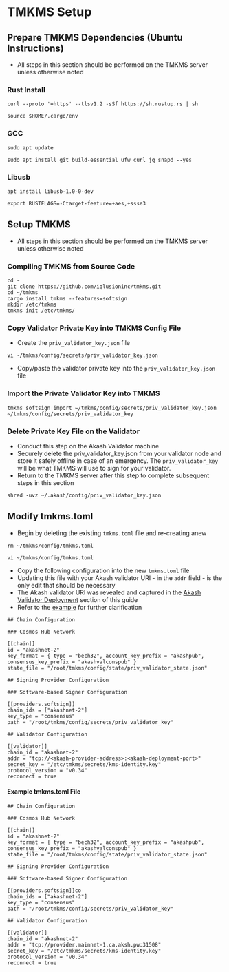 # TMKMS Setup

## Prepare TMKMS Dependencies (Ubuntu Instructions)

* All steps in this section should be performed on the TMKMS server unless otherwise noted

### **Rust Install**

```
curl --proto '=https' --tlsv1.2 -sSf https://sh.rustup.rs | sh

source $HOME/.cargo/env
```

### **GCC**

```
sudo apt update

sudo apt install git build-essential ufw curl jq snapd --yes
```

### **Libusb**

```
apt install libusb-1.0-0-dev

export RUSTFLAGS=-Ctarget-feature=+aes,+ssse3
```

## Setup TMKMS

* All steps in this section should be performed on the TMKMS server unless otherwise noted

### Compiling TMKMS from Source Code

```
cd ~
git clone https://github.com/iqlusioninc/tmkms.git
cd ~/tmkms
cargo install tmkms --features=softsign
mkdir /etc/tmkms
tmkms init /etc/tmkms/
```

### Copy Validator Private Key into TMKMS Config File

* Create the `priv_validator_key.json` file

```
vi ~/tmkms/config/secrets/priv_validator_key.json
```

* Copy/paste the validator private key into the `priv_validator_key.json` file

### **Import the Private Validator Key into TMKMS**

```
tmkms softsign import ~/tmkms/config/secrets/priv_validator_key.json ~/tmkms/config/secrets/priv_validator_key
```

### **Delete Private Key File on the Validator**

* Conduct this step on the Akash Validator machine
* Securely delete the priv\_validator\_key.json from your validator node and store it safely offline in case of an emergency. The `priv_validator_key` will be what TMKMS will use to sign for your validator.
* Return to the TMKMS server after this step to complete subsequent steps in this section

```
shred -uvz ~/.akash/config/priv_validator_key.json
```

## **Modify tmkms.toml**

* Begin by deleting the existing `tmkms.toml` file and re-creating anew

```
rm ~/tmkms/config/tmkms.toml

vi ~/tmkms/config/tmkms.toml
```

* Copy the following configuration into the new `tmkms.toml` file
* Updating this file with your Akash validator URI - in the `addr` field - is the only edit that should be necessary
* The Akash validator URI was revealed and captured in the [Akash Validator Deployment](../akash-validator-with-tmkms-and-stunnel/akash-validator-deployment.md) section of this guide
* Refer to the [example](tmkms-setup.md#example-tmkms.toml-file) for further clarification

```
## Chain Configuration

### Cosmos Hub Network

[[chain]]
id = "akashnet-2"
key_format = { type = "bech32", account_key_prefix = "akashpub", consensus_key_prefix = "akashvalconspub" }
state_file = "/root/tmkms/config/state/priv_validator_state.json"

## Signing Provider Configuration

### Software-based Signer Configuration

[[providers.softsign]]
chain_ids = ["akashnet-2"]
key_type = "consensus"
path = "/root/tmkms/config/secrets/priv_validator_key"

## Validator Configuration

[[validator]]
chain_id = "akashnet-2"
addr = "tcp://<akash-provider-address>:<akash-deployment-port>"
secret_key = "/etc/tmkms/secrets/kms-identity.key"
protocol_version = "v0.34"
reconnect = true
```

#### Example tmkms.toml File

```
## Chain Configuration

### Cosmos Hub Network

[[chain]]
id = "akashnet-2"
key_format = { type = "bech32", account_key_prefix = "akashpub", consensus_key_prefix = "akashvalconspub" }
state_file = "/root/tmkms/config/state/priv_validator_state.json"

## Signing Provider Configuration

### Software-based Signer Configuration

[[providers.softsign]]co
chain_ids = ["akashnet-2"]
key_type = "consensus"
path = "/root/tmkms/config/secrets/priv_validator_key"

## Validator Configuration

[[validator]]
chain_id = "akashnet-2"
addr = "tcp://provider.mainnet-1.ca.aksh.pw:31508"
secret_key = "/etc/tmkms/secrets/kms-identity.key"
protocol_version = "v0.34"
reconnect = true
```
